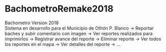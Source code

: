 # BachometroRemake2018
Bachometro Version 2018
<br>
Sistema en desarrollo para el Municipio de Othón P. Blanco
-> Reportar baches y subir comentario con imagen
-> Ver reportes realizados para imprimirlos
-> Registrar avance del reporte
-> Eliminar reporte
-> Ver todos los reportes en el mapa
-> Ver detalles del reporte
-> ...
